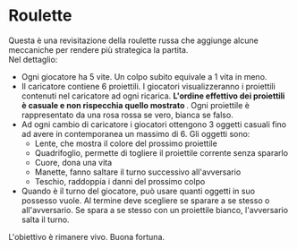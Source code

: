 # Roulette
Questa è una revisitazione della roulette russa che aggiunge alcune meccaniche per rendere più strategica la partita. <br>
Nel dettaglio:
* Ogni giocatore ha 5 vite. Un colpo subito equivale a 1 vita in meno.
* Il caricatore contiene 6 proiettili. I giocatori visualizzeranno i proiettili contenuti nel caricatore ad ogni ricarica. <b> L'ordine effettivo dei proiettili è casuale e non rispecchia quello mostrato </b>. Ogni proiettile è rappresentato da una rosa rossa se vero, bianca se falso.
* Ad ogni cambio di caricatore i giocatori ottengono 3 oggetti casuali fino ad avere in contemporanea un massimo di 6. Gli oggetti sono:
    * Lente, che mostra il colore del prossimo proiettile
    * Quadrifoglio, permette di togliere il proiettile corrente senza spararlo
    * Cuore, dona una vita
    * Manette, fanno saltare il turno successivo all'avversario
    * Teschio, raddoppia i danni del prossimo colpo
* Quando è il turno del giocatore, può usare quanti oggetti in suo possesso vuole. Al termine deve scegliere se sparare a se stesso o all'avversario. Se spara a se stesso con un proiettile bianco, l'avversario salta il turno.

L'obiettivo è rimanere vivo. Buona fortuna.
